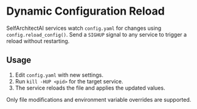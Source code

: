 # Dynamic Configuration Reload

SelfArchitectAI services watch `config.yaml` for changes using `config.reload_config()`.
Send a `SIGHUP` signal to any service to trigger a reload without restarting.

## Usage

1. Edit `config.yaml` with new settings.
2. Run `kill -HUP <pid>` for the target service.
3. The service reloads the file and applies the updated values.

Only file modifications and environment variable overrides are supported.
